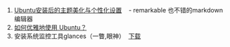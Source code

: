 1. [Ubuntu安装后的主题美化与个性化设置](http://blog.csdn.net/MasterAnt_D/article/details/56839492)
    - remarkable 也不错的markdown编辑器
2. [如何优雅地使用 Ubuntu？](https://www.zhihu.com/question/20509148)
3. 安装系统监控工具glances（一瞥,眼神）  [下载](https://www.jianshu.com/p/cdff3d70eba7)
